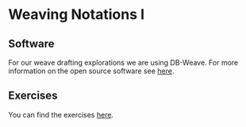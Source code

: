 # Weaving Notations I

## Software

For our weave drafting explorations we are using DB-Weave.
For more information on the open source software see [here](../tools/software).

## Exercises

You can find the exercises [here](exercises).